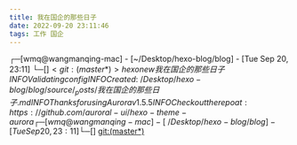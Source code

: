 ```yaml
---
title: 我在国企的那些日子
date: 2022-09-20 23:11:46
tags: 工作 国企 
---
```



┌─[wmq@wangmanqing-mac] - [~/Desktop/hexo-blog/blog] - [Tue Sep 20, 23:11]
└─[$] <git:(master*)> hexo new 我在国企的那些日子
INFO  Validating config
INFO  Created: ~/Desktop/hexo-blog/blog/source/_posts/我在国企的那些日子.md
INFO Thanks for using Aurora v1.5.5
INFO Check out the repo at: https://github.com/auroral-ui/hexo-theme-aurora
┌─[wmq@wangmanqing-mac] - [~/Desktop/hexo-blog/blog] - [Tue Sep 20, 23:11]
└─[$] <git:(master*)> 

